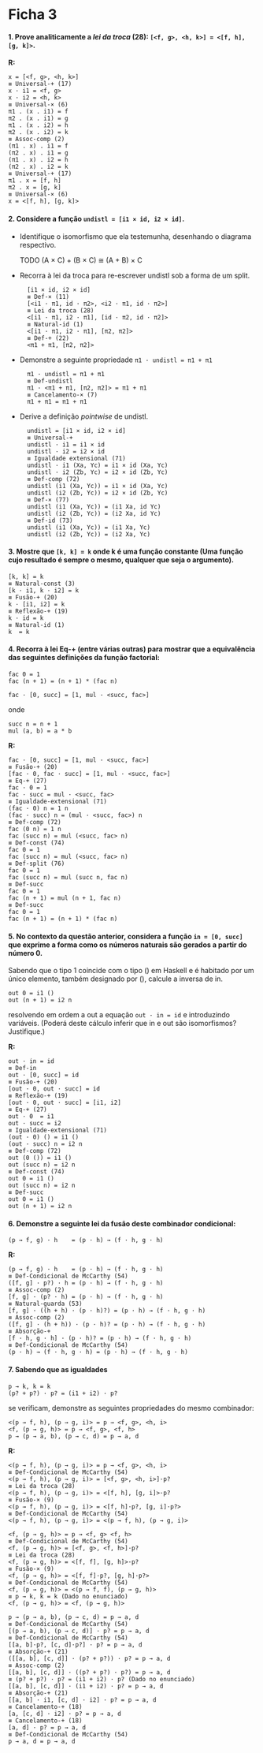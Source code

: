 Ficha 3
=====================

#### 1. Prove analiticamente a *lei da troca* (28): `[<f, g>, <h, k>] = <[f, h], [g, k]>`.

**R:**

    x = [<f, g>, <h, k>]
    ≡ Universal-+ (17)
    x · i1 = <f, g>
    x · i2 = <h, k>
    ≡ Universal-× (6)
    π1 . (x . i1) = f
    π2 . (x . i1) = g
    π1 . (x . i2) = h
    π2 . (x . i2) = k
    ≡ Assoc-comp (2)
    (π1 . x) . i1 = f
    (π2 . x) . i1 = g
    (π1 . x) . i2 = h
    (π2 . x) . i2 = k
    ≡ Universal-+ (17)
    π1 . x = [f, h]
    π2 . x = [g, k]
    ≡ Universal-× (6)
    x = <[f, h], [g, k]>


#### 2. Considere a função `undistl = [i1 × id, i2 × id]`.

* Identifique o isomorfismo que ela testemunha, desenhando o diagrama respectivo.

    TODO
    (A × C) + (B × C) ≅ (A + B) × C

* Recorra à lei da troca para re-escrever undistl sob a forma de um split.

        [i1 × id, i2 × id]
        ≡ Def-× (11)
        [<i1 · π1, id · π2>, <i2 · π1, id · π2>]
        ≡ Lei da troca (28)
        <[i1 · π1, i2 · π1], [id · π2, id · π2]>
        ≡ Natural-id (1)
        <[i1 · π1, i2 · π1], [π2, π2]>
        ≡ Def-+ (22)
        <π1 + π1, [π2, π2]>

* Demonstre a seguinte propriedade `π1 · undistl = π1 + π1`

        π1 · undistl = π1 + π1
        ≡ Def-undistl
        π1 · <π1 + π1, [π2, π2]> = π1 + π1
        ≡ Cancelamento-× (7)
        π1 + π1 = π1 + π1

* Derive a definição *pointwise* de undistl.

        undistl = [i1 × id, i2 × id]
        ≡ Universal-+
        undistl · i1 = i1 × id
        undistl · i2 = i2 × id
        ≡ Igualdade extensional (71)
        undistl · i1 (Xa, Yc) = i1 × id (Xa, Yc)
        undistl · i2 (Zb, Yc) = i2 × id (Zb, Yc)
        ≡ Def-comp (72)
        undistl (i1 (Xa, Yc)) = i1 × id (Xa, Yc)
        undistl (i2 (Zb, Yc)) = i2 × id (Zb, Yc)
        ≡ Def-× (77)
        undistl (i1 (Xa, Yc)) = (i1 Xa, id Yc)
        undistl (i2 (Zb, Yc)) = (i2 Xa, id Yc)
        ≡ Def-id (73)
        undistl (i1 (Xa, Yc)) = (i1 Xa, Yc)
        undistl (i2 (Zb, Yc)) = (i2 Xa, Yc)

#### 3. Mostre que `[k, k] = k` onde k é uma função constante (Uma função cujo resultado é sempre o mesmo, qualquer que seja o argumento).

    [k, k] = k
    ≡ Natural-const (3)
    [k · i1, k · i2] = k
    ≡ Fusão-+ (20)
    k · [i1, i2] = k
    ≡ Reflexão-+ (19)
    k · id = k
    ≡ Natural-id (1)
    k  = k


#### 4. Recorra à lei Eq-+ (entre várias outras) para mostrar que a equivalência das seguintes definições da função factorial:

    fac 0 = 1
    fac (n + 1) = (n + 1) * (fac n)

    fac · [0, succ] = [1, mul · <succ, fac>]

onde

    succ n = n + 1
    mul (a, b) = a * b


**R:**

    fac · [0, succ] = [1, mul · <succ, fac>]
    ≡ Fusão-+ (20)
    [fac · 0, fac · succ] = [1, mul · <succ, fac>]
    ≡ Eq-+ (27)
    fac · 0 = 1
    fac · succ = mul · <succ, fac>
    ≡ Igualdade-extensional (71)
    (fac · 0) n = 1 n
    (fac · succ) n = (mul · <succ, fac>) n
    ≡ Def-comp (72)
    fac (0 n) = 1 n
    fac (succ n) = mul (<succ, fac> n)
    ≡ Def-const (74)
    fac 0 = 1
    fac (succ n) = mul (<succ, fac> n)
    ≡ Def-split (76)
    fac 0 = 1
    fac (succ n) = mul (succ n, fac n)
    ≡ Def-succ
    fac 0 = 1
    fac (n + 1) = mul (n + 1, fac n)
    ≡ Def-succ
    fac 0 = 1
    fac (n + 1) = (n + 1) * (fac n)

    
#### 5. No contexto da questão anterior, considera a função `in = [0, succ]` que exprime a forma como os números naturais são gerados a partir do número 0.

Sabendo que o tipo 1 coincide com o tipo () em Haskell e é habitado por um único elemento, também designado por (), calcule a inversa de in.

    out 0 = i1 ()
    out (n + 1) = i2 n

resolvendo em ordem a out a equação `out · in = id` e introduzindo variáveis. (Poderá deste cálculo inferir que in e out são isomorfismos? Justifique.)

**R:**

    out · in = id
    ≡ Def-in
    out · [0, succ] = id
    ≡ Fusão-+ (20)
    [out · 0, out · succ] = id
    ≡ Reflexão-+ (19)
    [out · 0, out · succ] = [i1, i2]
    ≡ Eq-+ (27)
    out · 0  = i1
    out · succ = i2
    ≡ Igualdade-extensional (71)
    (out · 0) () = i1 ()
    (out · succ) n = i2 n
    ≡ Def-comp (72)
    out (0 ()) = i1 ()
    out (succ n) = i2 n
    ≡ Def-const (74)
    out 0 = i1 ()
    out (succ n) = i2 n
    ≡ Def-succ
    out 0 = i1 () 
    out (n + 1) = i2 n
    
    
#### 6. Demonstre a seguinte lei da fusão deste combinador condicional:


    (p → f, g) · h    = (p · h) → (f · h, g · h)

**R:**

    (p → f, g) · h    = (p · h) → (f · h, g · h)
    ≡ Def-Condicional de McCarthy (54)
    ([f, g] · p?) · h = (p · h) → (f · h, g · h)
    ≡ Assoc-comp (2)
    [f, g] · (p? · h) = (p · h) → (f · h, g · h)
    ≡ Natural-guarda (53)
    [f, g] · ((h + h) · (p · h)?) = (p · h) → (f · h, g · h)
    ≡ Assoc-comp (2)
    ([f, g] · (h + h)) · (p · h)? = (p · h) → (f · h, g · h)
    ≡ Absorção-+
    [f · h, g · h] · (p · h)? = (p · h) → (f · h, g · h)
    ≡ Def-Condicional de McCarthy (54)
    (p · h) → (f · h, g · h) = (p · h) → (f · h, g · h)

#### 7. Sabendo que as igualdades

    p → k, k = k 
    (p? + p?) · p? = (i1 + i2) · p?

se verificam, demonstre as seguintes propriedades do mesmo combinador:

    <(p → f, h), (p → g, i)> = p → <f, g>, <h, i>
    <f, (p → g, h)> = p → <f, g>, <f, h>
    p → (p → a, b), (p → c, d) = p → a, d

**R:** 

    <(p → f, h), (p → g, i)> = p → <f, g>, <h, i>
    ≡ Def-Condicional de McCarthy (54)
    <(p → f, h), (p → g, i)> = [<f, g>, <h, i>]·p?
    ≡ Lei da troca (28)
    <(p → f, h), (p → g, i)> = <[f, h], [g, i]>·p?
    ≡ Fusão-× (9)
    <(p → f, h), (p → g, i)> = <[f, h]·p?, [g, i]·p?>
    ≡ Def-Condicional de McCarthy (54)
    <(p → f, h), (p → g, i)> = <(p → f, h), (p → g, i)> 

    <f, (p → g, h)> = p → <f, g> <f, h>
    ≡ Def-Condicional de McCarthy (54)
    <f, (p → g, h)> = [<f, g>, <f, h>]·p?
    ≡ Lei da troca (28)
    <f, (p → g, h)> = <[f, f], [g, h]>·p?
    ≡ Fusão-× (9)
    <f, (p → g, h)> = <[f, f]·p?, [g, h]·p?>
    ≡ Def-Condicional de McCarthy (54)
    <f, (p → g, h)> = <(p → f, f), (p → g, h)>
    ≡ p → k, k = k (Dado no enunciado)
    <f, (p → g, h)> = <f, (p → g, h)>

    p → (p → a, b), (p → c, d) = p → a, d
    ≡ Def-Condicional de McCarthy (54)
    [(p → a, b), (p → c, d)] · p? = p → a, d
    ≡ Def-Condicional de McCarthy (54)
    [[a, b]·p?, [c, d]·p?] · p? = p → a, d
    ≡ Absorção-+ (21)
    ([[a, b], [c, d]] · (p? + p?)) · p? = p → a, d
    ≡ Assoc-comp (2)
    [[a, b], [c, d]] · ((p? + p?) · p?) = p → a, d
    ≡ (p? + p?) · p? = (i1 + i2) · p? (Dado no enunciado)
    [[a, b], [c, d]] · (i1 + i2) · p? = p → a, d
    ≡ Absorção-+ (21)
    [[a, b] · i1, [c, d] · i2] · p? = p → a, d
    ≡ Cancelamento-+ (18)
    [a, [c, d] · i2] · p? = p → a, d
    ≡ Cancelamento-+ (18)
    [a, d] · p? = p → a, d
    ≡ Def-Condicional de McCarthy (54)
    p → a, d = p → a, d
